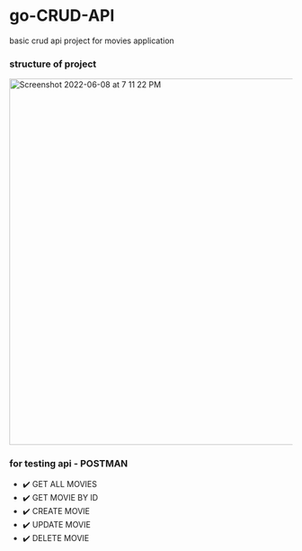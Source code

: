 # go-CRUD-API
basic crud api project for movies application


### structure of project

<img width="651" alt="Screenshot 2022-06-08 at 7 11 22 PM" src="https://user-images.githubusercontent.com/70997750/172633612-0969059f-495f-44cd-8107-44283de63786.png">


### for testing api - POSTMAN
- :heavy_check_mark: GET ALL MOVIES 
- :heavy_check_mark: GET MOVIE BY ID
- :heavy_check_mark: CREATE MOVIE
- :heavy_check_mark: UPDATE MOVIE
- :heavy_check_mark: DELETE MOVIE
